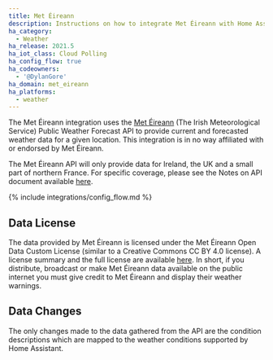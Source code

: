 ```yaml
---
title: Met Éireann
description: Instructions on how to integrate Met Éireann with Home Assistant.
ha_category:
  - Weather
ha_release: 2021.5
ha_iot_class: Cloud Polling
ha_config_flow: true
ha_codeowners:
  - '@DylanGore'
ha_domain: met_eireann
ha_platforms:
  - weather
---
```


The Met Éireann integration uses the [Met Éireann](https://met.ie) (The Irish Meteorological Service) Public Weather Forecast API to provide current and forecasted weather data for a given location. This integration is in no way affiliated with or endorsed by Met Éireann.

<div class="note">

The Met Éireann API will only provide data for Ireland, the UK and a small part of northern France. For specific coverage, please see the Notes on API document available [here](https://data.gov.ie/dataset/met-eireann-weather-forecast-api/resource/027da6d5-d819-48d1-9b16-331dba169bd1).

</div>

{% include integrations/config_flow.md %}

## Data License

The data provided by Met Éireann is licensed under the Met Éireann Open Data Custom License (similar to a Creative Commons CC BY 4.0 license). A license summary and the full license are available [here](https://data.gov.ie/dataset/met-eireann-weather-forecast-api/resource/027da6d5-d819-48d1-9b16-331dba169bd1). In short, if you distribute, broadcast or make Met Éireann data available on the public internet you must give credit to Met Éireann and display their weather warnings.

## Data Changes

The only changes made to the data gathered from the API are the condition descriptions which are mapped to the weather conditions supported by Home Assistant.
